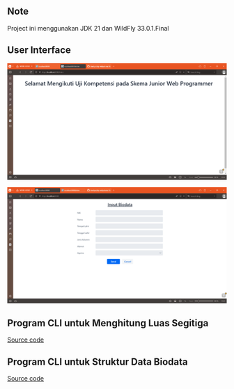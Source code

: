 ## Note
Project ini menggunakan JDK 21 dan WildFly 33.0.1.Final

## User Interface

![Intro](intro.png)

![Form Input Biodata](form-input-biodata.png)

## Program CLI untuk Menghitung Luas Segitiga

[Source code](https://github.com/dandyar/lsp-widyatama/blob/e72f114b4490f111e137fcf532e1dee05ef7118b/luas-segitiga/src/main/java/dandyar/github/io/SegitigaApp.java)

## Program CLI untuk Struktur Data Biodata

[Source code](https://github.com/dandyar/lsp-widyatama/blob/e72f114b4490f111e137fcf532e1dee05ef7118b/struktur-data/src/main/java/dandyar/github/io/MahasiswaApp.java)